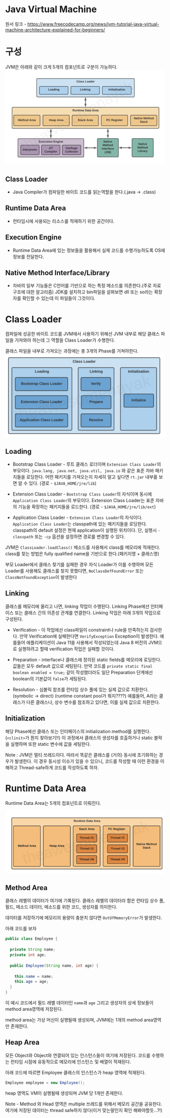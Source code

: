 # Java Virtual Machine
원서 링크 - https://www.freecodecamp.org/news/jvm-tutorial-java-virtual-machine-architecture-explained-for-beginners/
# 구성
JVM은 아래와 같이 크게 5개의 컴포넌트로 구분이 가능하다. 
![](./images/2023-03-05-18-53-26.png)

## Class Loader
- Java Compiler가 컴파일한 바이트 코드를 읽는역할을 한다.(.java -> .class)

## Runtime Data Area
- 런타임시에 사용되는 리소스를 적재하기 위한 공간이다.

## Execution Engine
- Runtime Data Area에 있는 정보들을 활용해서 실제 코드를 수행가능하도록 OS에 정보를 전달한다. 

## Native Method Interface/Library
- 자바의 일부 기능들은 C언어를 기반으로 하는 특정 메소드를 의존한다.(주로 자료 구조에 대한 알고리즘) JDK를 설치하고 bin파일을 살펴보면 dll 또는 so라는 확장자를 확인할 수 있는데 이 파일들이 그것이다.

# Class Loader
컴파일에 성공한 바이트 코드를 JVM에서 사용하기 위해선 JVM 내부로 해당 클래스 파일을 가져와야 하는데 그 역할을 Class Loader가 수행한다.

클래스 파일을 내부로 가져오는 과정에는 총 3개의 Phase를 거쳐야한다.
![](./images/2023-03-05-19-01-25.png)
## Loading
- Bootstrap Class Loader - 루트 클래스 로더이며 `Extension Class Loader`의  부모이다. `java.lang, java.net, java.util, java.io` 와 같은 표준 자바 패키지들을 로딩한다. 어떤 패키지를 가져오는지 자세히 알고 싶다면 `rt.jar` 내부를 보면 알 수 있다. (경로 - `$JAVA_HOME/jre/lib`)

- Extension Class Loader - `Bootstrap Class Loader`의 자식이며 동시에 `Application Class Loader`의 부모이다. Extension Class Loader는 표준 자바의 기능을 확장하는 패키지들을 로드한다. (경로 - `$JAVA_HOME/jre/lib/ext`)

- Application Class Loader - `Extension Class Loader`의 자식이다. `Application Class Loader`는 classpath에 있는 패키지들을 로딩한다. classpath의 default 설정은 현재 application이 실행된 위치이다. 단, 실행시 `-classpath` 또는 `-cp` 옵션을 설정하면 경로를 변경할 수 있다. 

JVM은 `ClassLoader.loadClass()` 메소드를 사용해서 class를 메모리에 적재한다. class를 찾는 방법은 fully qualified name을 기반으로 한다.(패키지명 + 클래스명)

부모 Loader에서 클래스 찾기를 실패한 경우 자식 Loader가 이를 수행하며 모든 Loader를 사용해도 클래스를 찾지 못했다면, `NoClassDefFoundError` 또는 `ClassNotFoundException`이 발생한다

## Linking
클래스를 메모리에 올리고 나면, linking 작업이 수행된다. Linking Phase에선 인터페이스 또는 클래스 간의 의존성 관계를 연결한다. Linking 작업은 아래 3개의 작업으로 구성된다. 

- Verification - 이 작업에선 class파일이 constraint나 rule을 만족하는지 검사한다. 만약 Verification에 실패한다면 `VerifyException` Exception이 발생한다. 예를들어 애플리케이션이 Java 11을 사용해서 작성되었는데 Java 8 버전의 JVM으로 실행하려고 할때 verification 작업은 실패할 것이다.
  
- Preparation - interface나 클래스에 정의된 static fields를 메모리에 로딩한다. 값들은 모두 default 값으로 세팅된다. 만약 코드를 `private static final boolean enabled = true;` 같이 작성했더라도 일단 Preparation 단계에선 boolean의 기본값이 `false`가 세팅된다.

- Resolution - 심볼릭 참조를 런타임 상수 풀에 있는 실제 값으로 치환한다. (symbolic -> direct) (runtime constant pool가 뭐지????) 예를들어, A라는 클래스가 다른 클래스나, 상수 변수를 참조하고 있다면, 이를 실제 값으로 치환한다.

## Initialization
해당 Phase에선 클래스 또는 인터페이스의 initialization method를 실행한다. (`<clinit>`가 뭔지 찾아보기!!) 이 과정에서 클래스의 생성자를 호출하거나 static 블락을 실행하며 또한 static 변수에 값을 세팅한다.

Note : JVM은 멀티 쓰레드이다. 따라서 똑같은 클래스를 (거의) 동시에 초기화하는 경우가 발생한다. 이 경우 동시성 이슈가 있을 수 있으니, 코드를 작성할 때 이런 환경을 이해하고 Thread-safe하게 코드를 작성하도록 하자.

# Runtime Data Area
Runtime Data Area는 5개의 컴포넌트로 이뤄진다.

![](./images/2023-03-06-23-31-58.png)

## Method Area
클래스 레벨의 데이터가 여기에 기록된다. 클래스 레벨의 데이터라 함은 런타임 상수 풀, 필드, 메소드 데이터, 메소드를 위한 코드, 생성자를 의미한다.

데이터를 저장하기에 메모리의 용량이 충분치 않다면 `OutOfMemoryError`가 발생한다.

아래 코드를 보자
```java
public class Employee {
  
  private String name;
  private int age;
  
  public Employee(String name, int age) {
  
    this.name = name;
    this.age = age;
  }
}
```

이 예시 코드에서 필드 레벨 데이터인 `name`과 `age` 그리고 생성자의 상세 정보들이 method area영역에 저장된다.

method area는 가상 머신이 실행될때 생성되며, JVM에는 1개의 method area영역만 존재한다.

## Heap Area
모든 Object와 Object와 연결되어 있는 인스턴스들이 여기에 저장된다. 코드를 수행하는 런타임 시점에 유동적으로 메모리에 인스턴스 및 배열이 적재된다. 

아래 코드에 따르면 Employee 클래스의 인스턴스가 heap 영역에 적재된다.
```java
Employee employee = new Employee();
```

heap 영역도 VM이 실행될때 생성되며 JVM 당 1개만 존재한다.

Note - Method 와 Head 영역은 multiple 쓰레드를 위해서 메모리 공간을 공유한다. 여기에 저장된 데이터는 thread safe하지 않다(이거 맞는말인지 확인 해봐야할듯...?!)

